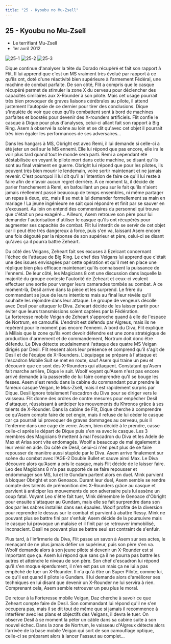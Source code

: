 ```yaml
---
title: "25 - Kyoubu no Mu-Zsell"
---
```


25 - Kyoubu no Mu-Zsell
-----------------------

* Le terrifiant Mu-Zsell
* 1er avril 2012


![25-1](/images/mini/images-stories-saga-gundamage-episodes-_tb_150x84_25-1.jpg) ![25-2](/images/mini/images-stories-saga-gundamage-episodes-_tb_150x84_25-2.jpg) ![25-3](/images/mini/images-stories-saga-gundamage-episodes-_tb_150x84_25-3.jpg) 


Dique continue d'analyser la tête du Dorado récupéré et fait son rapport à Flit. Il lui apprend que c'est un MS vraiment très évolué par rapport à ce qu'ils ont, doté d'une réactivité bien supérieure à l'armement Fédéral, une machine de combat parfaite. De son côté, Flit a compris que le casque récupéré permet de stimuler la zone X du cerveau pour déclencher des capacités similaires aux X-Rounder à son pilote. Mais cet usage pourrait très bien provoquer de graves liaisons cérébrales au pilote, il attend justement l'autopsie de ce dernier pour tirer des conclusions. Dique s'inquiète de voir que ceux qu'ils combattent sont à bord de machines parfaites et boostés pour devenir des X-rounders artificiels. Flit confie le casque à Dique pour plus d'analyses, celui-ci allant fait son rapport à Big Ring. Asem à observé la scène au loin et se dit qu'avec cet objet il pourrait très bien égaler les performances de ses adversaires...


Dans les hangars à MS, Obright est avec Remi, il lui demande si celle-ci a été jeter un oeil sur le MS ennemi. Elle lui répond que pas encore, elle ira le voir plus tard quand tout le monde sera parti. Remi a cependant été déstabilisée en voyant le pilote mort dans cette machine, se disant qu'ils sont au final vraiment en guerre. Obright lui répond que pour les pilotes, ils peuvent très bien mourir le lendemain, voire sortir maintenant et ne jamais revenir. C'est pourquoi il lui dit qu'il a l'intention de faire ce qu'il lui reste à faire afin de n'avoir aucun regret derrière. A ce moment là, il décide de parler franchement à Remi, en bafouillant un peu sur le fait qu'ils n'aient jamais réellement passé beaucoup de temps ensembles, ni même partager un repas à deux, etc, mais il se met à lui demander formellement sa main en mariage ! La jeune ingénieure ne sait quoi répondre et finit par se sauver en s'excusant. Au loin on entend des commentaires du personnel qui trouve que c'était un peu exagéré... Ailleurs, Asem retrouve son père pour lui demander l'autorisation d'utiliser le casque qu'ils ont récupérés pour augmenter ses capacités de combat. Flit lui interdit de se servir de cet objet car il peut être très dangereux à force, puis s'en va, laissant Asem encore une fois dégouté par la réponse de son supérieur et père, celui-ci se disant qu'avec ça il pourra battre Zeheart.


Du côté des Veigans, Zeheart fait ses excuses à Ezelcant concernant l'échec de l'attaque de Big Ring. Le chef des Veigans lui apprend que c'était une des issues envisagées par cette opération et qu'il met en place une réplique bien plus efficace maintenant qu'ils connaissent la puissance de l'ennemi. De leur côté, les Magicians 8 ont une discussion dans laquelle la majorité du groupe conteste l'autorité de Zeheart et ceux-ci veulent effectuer une sortie pour venger leurs camarades tombés au combat. A ce moment-là, Desil arrive dans la pièce et les surprend. Le frère du commandant se joue de leurs intentions mais au final leur révèle qu'il souhaite les rejoindre dans leur attaque. Le groupe de vengeurs décolle avec Desil pour attaquer le Diva. Zeheart décide de les laisser partir pour éviter que leurs transmissions soient captées par la Fédération.   
La forteresse mobile Veigan de Zeheart s'approche quand à elle de l'espace de Nortrum, en camouflé. L'endroit est défendu par Algreus, mais ils ne repèrent pour le moment pas encore l'ennemi. A bord du Diva, Flit explique à Millais que la zone qu'ils vont devoir défendre est une zone stratégique de production d'armement et de commandement, Nortrum doit donc être défendu. Le Diva détecte soudainement l'attaque des quatre MS Veigan dirigés par Desil. Flit ressent alors leur présence et comprend qu'il s'agit de Desil et de l'équipe de X-Rounders. L'équipage se prépare à l'attaque et l'escadron Mobile Suit se met en route, sauf Asem qui traine un peu et découvrir que ce sont des X-Rounders qui attaquent. Constatant qu'Asem fait marche arrière, Dique le suit. Woolf voyant qu'Asem n'est pas encore arrivé demande à la passerelle de lui faire comprendre qu'il se bouge les fesses. Asem s'est rendu dans la cabine du commandant pour prendre le fameux casque Veigan, le Mus-Zsell, mais il est rapidement surpris par Dique. Desil ignore totalement l'escadron du Diva pour se diriger vers le vaisseau. Flit donne des ordres de contre mesures pour empêcher Desil d'attaquer, réussissant à anticiper les mouvements du Khronos grâce à ses talents de X-Rounder. Dans la cabine de Flit, Dique cherche à comprendre ce qu'Asem compte faire de cet engin, mais il refuse de lui céder le casque car ça pourrait lui provoquer de graves dommages au cerveau, puis il l'enferme dans une cage de verre. Asem, bien décidé à le prendre, casse celle-ci après le départ de Dique puis s'en va avec le casque. Les 3 membres des Magicians 9 mettent à mal l'escadron du Diva et les Adele de Max et Arisa sont vite endomagés. Woolf a beaucoup de mal également à leur venir en aide. Du côté de Desil, celui-ci n'en peut plus de se faire repousser de manière aussi stupide par le Diva. Asem arrive finalement sur scène du combat avec l'AGE-2 Double Bullet et sauve ainsi Max. Le Diva découvre alors qu'Asem a pris le casque, mais Flit décide de le laisser faire. Leo des Magicians 8 n'a pas supporté de se faire repousser et endommager son MS, lui et le Gundam partent alors en duel. Mink parvient à bloquer Obright et son Genoace. Durant leur duel, Asem semble se rendre compte des talents de prémonition des X-Rounders grâce au casque et parvient à anticiper les mouvements de son adversaire puis lui assène un coup fatal. Voyant Leo s'être fait tuer, Mink démembre le Genoace d'Obright pour ensuite s'attaquer au Gundam, mais elle se fait surprendre dans son dos par les sabres installés dans ses épaules. Woolf profite de la diversion pour reprendre le dessus sur le combat et parvient à abattre Ressy. Mink ne pouvant plus se battre fini par s'enfuir, Asem décide de la poursuivre mais le casque lui provoque un malaise et il finit par se retrouver immobilisé, inconscient. Desil ne pouvant plus se battre seul est contraint de s'enfuir.


Plus tard, à l'infirmerie du Diva, Flit passe un savon à Asem sur ses actes, le menaçant de ne plus jamais défier un supérieur, puis son père s'en va. Woolf demande alors à son jeune pilote si devenir un X-Rounder est si important que ça. Asem lui répond que sans ça il ne pourra pas battre les autres et atteindre le niveau de son père. Son chef d'escadron lui répond qu'il s'en moque éperdument, il n'en est pas un mais ça ne lui a pas empêché de tuer un X-Rounder. Il n'a qu'à être un Super Pilote, comme lui, ce qu'il est quand il pilote le Gundam. Il lui demande alors d'améliorer ses techniques en lui disant que devenir un X-Rounder ne lui servira à rien. Comprenant cela, Asem semble retrouver un peu plus le moral.


De retour à la Forteresse mobile Veigan, Daz cherche à savoir ce que Zeheart compte faire de Desil. Son commandant lui répond qu'il ne s'en occupera pas, mais il se dit tout de même que si jamais il recommence à interférer avec les plans et objectifs des Veigans, il devra le tuer. On observe Desil à se moment là péter un câble dans sa cabine suite à son nouvel échec. Dans la zone de Nortrum, le vaisseau d'Algreux détecte alors l'arrivée de la base mobile Veigan qui sort de son camouflage optique, celle-ci se préparant alors à lancer l'assaut au complet...


 

